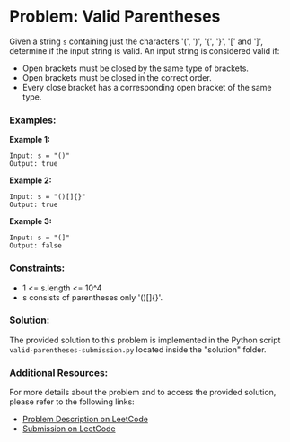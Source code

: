 # Problem: Valid Parentheses

Given a string `s` containing just the characters '(', ')', '{', '}', '[' and ']', determine if the input string is valid. An input string is considered valid if:

- Open brackets must be closed by the same type of brackets.
- Open brackets must be closed in the correct order.
- Every close bracket has a corresponding open bracket of the same type.

### Examples:

**Example 1:**
```
Input: s = "()"
Output: true
```

**Example 2:**
```
Input: s = "()[]{}"
Output: true
```

**Example 3:**
```
Input: s = "(]"
Output: false
```

### Constraints:
- 1 <= s.length <= 10^4
- s consists of parentheses only '()[]{}'.

### Solution:
The provided solution to this problem is implemented in the Python script `valid-parentheses-submission.py` located inside the "solution" folder.

### Additional Resources:
For more details about the problem and to access the provided solution, please refer to the following links:
- [Problem Description on LeetCode](https://leetcode.com/problems/valid-parentheses/)
- [Submission on LeetCode](https://leetcode.com/problems/valid-parentheses/submissions/1240831591)

